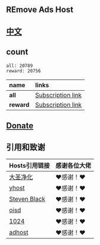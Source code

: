 ## REmove Ads Host
## [中文](./README.md)

## count
```
all: 20789
reward: 20756
```

| **name** | **links** |
| :-- | :-- |
| **all** | [Subscription link](https://raw.githubusercontent.com/lingeringsound/10007_auto/Feature1/all) |
| **reward** | [Subscription link](https://raw.githubusercontent.com/lingeringsound/10007_auto/Feature1/reward) |

## **[Donate](https://github.com/lingeringsound/10007)**


## 引用和致谢
| **Hosts引用链接** | 感谢各位大佬 |
| :-- | :-- |
| [大圣净化](https://github.com/jdlingyu/ad-wars) | ❤感谢！❤ |
| [yhost](https://github.com/VeleSila/yhosts) | ❤感谢！❤ |
| [Steven Black](https://github.com/StevenBlack/hosts) | ❤感谢！❤ |
| [oisd](https://oisd.nl/howto) | ❤感谢！❤ |
| [1024](https://github.com/Goooler/1024_hosts) | ❤感谢！❤ |
| [adhost](https://github.com/E7KMbb/AD-hosts) | ❤感谢！❤ |

